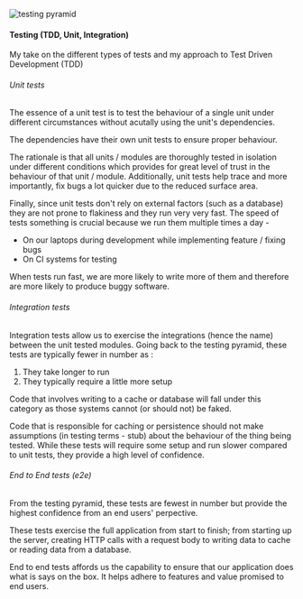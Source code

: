 ![testing pyramid](https://www.google.com/url?sa=i&url=https%3A%2F%2Fwww.youtube.com%2Fwatch%3Fv%3Da2dkQUHqP1o&psig=AOvVaw0sMxYnv4nbr_zOmoX5L9ss&ust=1617699495330000&source=images&cd=vfe&ved=0CAIQjRxqFwoTCNCbkLPe5u8CFQAAAAAdAAAAABAi)

#### Testing (TDD, Unit, Integration)
My take on the different types of tests and my approach to Test Driven Development (TDD)

###### Unit tests
The essence of a unit test is to test the behaviour of a single unit
under different circumstances without acutally using the unit's 
dependencies.

The dependencies have their own unit tests to ensure proper behaviour.

The rationale is that all units / modules are thoroughly tested in isolation
under different conditions which provides for great level of trust in the
behaviour of that unit / module. Additionally, unit tests help trace and 
more importantly, fix bugs a lot quicker due to the reduced surface area.

Finally, since unit tests don't rely on external factors (such as a database)
they are not prone to flakiness and they run very very fast. The speed of tests
something is crucial because we run them multiple times a day -
- On our laptops during development while implementing feature / fixing bugs
- On CI systems for testing

When tests run fast, we are more likely to write more of them and therefore are
more likely to produce buggy software.

###### Integration tests
Integration tests allow us to exercise the integrations (hence the name) between
the unit tested modules. Going back to the testing pyramid, these tests are typically
fewer in number as :
1. They take longer to run
2. They typically require a little more setup

Code that involves writing to a cache or database will fall under this category 
as those systems cannot (or should not) be faked. 

Code that is responsible for caching or persistence should not make assumptions (in testing terms - stub) about the behaviour of the thing being tested. While these tests will require some setup and run slower compared to unit tests, they provide a high level of confidence.

###### End to End tests (e2e)
From the testing pyramid, these tests are fewest in number but provide the highest confidence from an end users' perpective. 

These tests exercise the full application from start to finish; from starting up the server, creating HTTP calls with a request body to writing data to cache or reading data from a database.

End to end tests affords us the capability to ensure that our application does what is says on the box. It helps adhere to features and value promised to end users.
